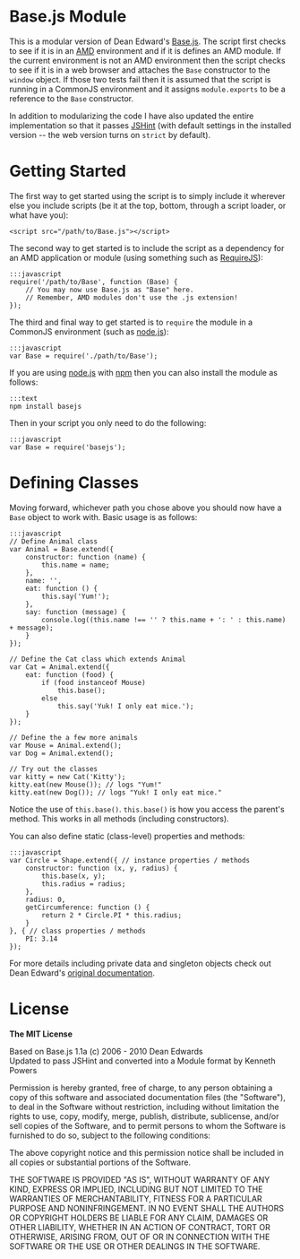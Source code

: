 # Base.js Module
This is a modular version of Dean Edward's [Base.js](http://dean.edwards.name/weblog/2006/03/base/). The script first checks to see if it is in an [AMD](https://github.com/amdjs/amdjs-api/wiki/AMD) environment and if it is defines an AMD module. If the current environment is not an AMD environment then the script checks to see if it is in a web browser and attaches the `Base` constructor to the `window` object. If those two tests fail then it is assumed that the script is running in a CommonJS environment and it assigns `module.exports` to be a reference to the `Base` constructor.

In addition to modularizing the code I have also updated the entire implementation so that it passes [JSHint](http://www.jshint.com/) (with default settings in the installed version -- the web version turns on `strict` by default).

# Getting Started
The first way to get started using the script is to simply include it wherever else you include scripts (be it at the top, bottom, through a script loader, or what have you):

	<script src="/path/to/Base.js"></script>

The second way to get started is to include the script as a dependency for an AMD application or module (using something such as [RequireJS](http://requirejs.org/)):

	:::javascript
	require('/path/to/Base', function (Base) {
		// You may now use Base.js as "Base" here.
		// Remember, AMD modules don't use the .js extension!
	});

The third and final way to get started is to `require` the module in a CommonJS environment (such as [node.js](http://nodejs.org/)):

	:::javascript
	var Base = require('./path/to/Base');

If you are using [node.js](http://nodejs.org/) with [npm](http://npmjs.org) then you can also install the module as follows:

	:::text
    npm install basejs

Then in your script you only need to do the following:

	:::javascript
	var Base = require('basejs');

# Defining Classes
Moving forward, whichever path you chose above you should now have a `Base` object to work with. Basic usage is as follows:

	:::javascript
	// Define Animal class
	var Animal = Base.extend({
		constructor: function (name) {
			this.name = name;
		},
		name: '',
		eat: function () {
			this.say('Yum!');
		},
		say: function (message) {
			console.log((this.name !== '' ? this.name + ': ' : this.name) + message);
		}
	});

	// Define the Cat class which extends Animal
	var Cat = Animal.extend({
		eat: function (food) {
			if (food instanceof Mouse)
				this.base();
			else
				this.say('Yuk! I only eat mice.');
		}
	});

	// Define the a few more animals
	var Mouse = Animal.extend();
	var Dog = Animal.extend();

	// Try out the classes
	var kitty = new Cat('Kitty');
	kitty.eat(new Mouse()); // logs "Yum!"
	kitty.eat(new Dog()); // logs "Yuk! I only eat mice."

Notice the use of `this.base()`. `this.base()` is how you access the parent's method. This works in all methods (including constructors).

You can also define static (class-level) properties and methods:

	:::javascript
	var Circle = Shape.extend({ // instance properties / methods
		constructor: function (x, y, radius) {
			this.base(x, y);
			this.radius = radius;
		},
		radius: 0,
		getCircumference: function () {
			return 2 * Circle.PI * this.radius;
		}
	}, { // class properties / methods
		PI: 3.14
	});

For more details including private data and singleton objects check out Dean Edward's [original documentation](http://dean.edwards.name/weblog/2006/03/base/).

# License

**The MIT License**

Based on Base.js 1.1a (c) 2006 - 2010 Dean Edwards  
Updated to pass JSHint and converted into a Module format by Kenneth Powers

Permission is hereby granted, free of charge, to any person obtaining a copy of this software and associated documentation files (the "Software"), to deal in the Software without restriction, including without limitation the rights to use, copy, modify, merge, publish, distribute, sublicense, and/or sell copies of the Software, and to permit persons to whom the Software is furnished to do so, subject to the following conditions:

The above copyright notice and this permission notice shall be included in all copies or substantial portions of the Software.

THE SOFTWARE IS PROVIDED "AS IS", WITHOUT WARRANTY OF ANY KIND, EXPRESS OR IMPLIED, INCLUDING BUT NOT LIMITED TO THE WARRANTIES OF MERCHANTABILITY, FITNESS FOR A PARTICULAR PURPOSE AND NONINFRINGEMENT. IN NO EVENT SHALL THE AUTHORS OR COPYRIGHT HOLDERS BE LIABLE FOR ANY CLAIM, DAMAGES OR OTHER LIABILITY, WHETHER IN AN ACTION OF CONTRACT, TORT OR OTHERWISE, ARISING FROM, OUT OF OR IN CONNECTION WITH THE SOFTWARE OR THE USE OR OTHER DEALINGS IN THE SOFTWARE.